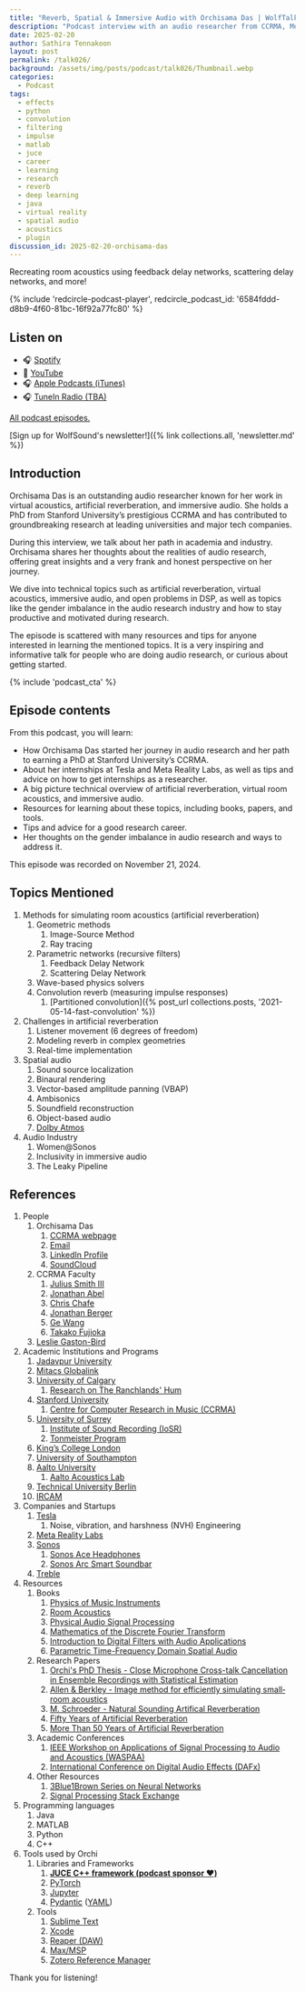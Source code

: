 ```yaml
---
title: "Reverb, Spatial & Immersive Audio with Orchisama Das | WolfTalk #026"
description: "Podcast interview with an audio researcher from CCRMA, Meta, Tesla, Uni Surrey, Sonos & King's College"
date: 2025-02-20
author: Sathira Tennakoon
layout: post
permalink: /talk026/
background: /assets/img/posts/podcast/talk026/Thumbnail.webp
categories:
  - Podcast
tags:
  - effects
  - python
  - convolution
  - filtering
  - impulse
  - matlab
  - juce
  - career
  - learning
  - research
  - reverb
  - deep learning
  - java
  - virtual reality
  - spatial audio
  - acoustics
  - plugin
discussion_id: 2025-02-20-orchisama-das
---
```

Recreating room acoustics using feedback delay networks, scattering delay networks, and more!

{% include 'redcircle-podcast-player', redcircle_podcast_id: '6584fddd-d8b9-4f60-81bc-16f92a77fc80' %}

## Listen on

* 🎧 [Spotify](https://open.spotify.com/episode/2GeSXmtBopJcSFcedfsJ1v?si=bAGMkXK6SbGXVdbWQVCyMA)
* 🎥 [YouTube](https://youtu.be/UaWuxYKQhu8?si=hmsMc45rEF1-4omI)
* 🎧 [Apple Podcasts (iTunes)](https://podcasts.apple.com/us/podcast/reverb-spatial-immersive-audio-with-orchisama-das/id1595913701?i=1000694429397)
* 🎧 [TuneIn Radio (TBA)](#)

[All podcast episodes.](/podcast)

[Sign up for WolfSound's newsletter!]({% link collections.all, 'newsletter.md' %})

## Introduction

Orchisama Das is an outstanding audio researcher known for her work in virtual acoustics, artificial reverberation, and immersive audio. She holds a PhD from Stanford University’s prestigious CCRMA and has contributed to groundbreaking research at leading universities and major tech companies.

During this interview, we talk about her path in academia and industry. Orchisama shares her thoughts about the realities of audio research, offering great insights and a very frank and honest perspective on her journey.

We dive into technical topics such as artificial reverberation, virtual acoustics, immersive audio, and open problems in DSP, as well as topics like the gender imbalance in the audio research industry and how to stay productive and motivated during research.

The episode is scattered with many resources and tips for anyone interested in learning the mentioned topics. It is a very inspiring and informative talk for people who are doing audio research, or curious about getting started.

{% include 'podcast_cta' %}

## Episode contents

From this podcast, you will learn:

- How Orchisama Das started her journey in audio research and her path to earning a PhD at Stanford University’s CCRMA.
- About her internships at Tesla and Meta Reality Labs, as well as tips and advice on how to get internships as a researcher.
- A big picture technical overview of artificial reverberation, virtual room acoustics, and immersive audio.
- Resources for learning about these topics, including books, papers, and tools.
- Tips and advice for a good research career.
- Her thoughts on the gender imbalance in audio research and ways to address it.

This episode was recorded on November 21, 2024.

## Topics Mentioned

1. Methods for simulating room acoustics (artificial reverberation)
   1. Geometric methods
      1. Image-Source Method
      2. Ray tracing
   2. Parametric networks (recursive filters)
      1. Feedback Delay Network
      2. Scattering Delay Network
   3. Wave-based physics solvers
   4. Convolution reverb (measuring impulse responses)
      1. [Partitioned convolution]({% post_url collections.posts, '2021-05-14-fast-convolution' %})
2. Challenges in artificial reverberation
   1. Listener movement (6 degrees of freedom)
   2. Modeling reverb in complex geometries
   3. Real-time implementation
3. Spatial audio
   1. Sound source localization
   2. Binaural rendering
   3. Vector-based amplitude panning (VBAP)
   4. Ambisonics
   5. Soundfield reconstruction
   6. Object-based audio
   7. [Dolby Atmos](https://www.dolby.com/technologies/dolby-atmos/)
4. Audio Industry
   1. Women@Sonos
   2. Inclusivity in immersive audio
   3. The Leaky Pipeline

## References

1. People
    1. Orchisama Das
        1. [CCRMA webpage](https://ccrma.stanford.edu/~orchi/)
        2. [Email](mailto:odas@stanford.edu)
        3. [LinkedIn Profile](https://www.linkedin.com/in/orchisamadas/)
        4. [SoundCloud](https://soundcloud.com/orchisama-das)
    2. CCRMA Faculty
        1. [Julius Smith III](https://ccrma.stanford.edu/~jos/)
        2. [Jonathan Abel](https://ccrma.stanford.edu/people/jonathan-abel)
        3. [Chris Chafe](https://ccrma.stanford.edu/people/chris-chafe)
        4. [Jonathan Berger](https://ccrma.stanford.edu/people/jonathan-berger)
        5. [Ge Wang](https://ccrma.stanford.edu/people/ge-wang)
        6. [Takako Fujioka](https://ccrma.stanford.edu/people/takako-fujioka)
    3. [Leslie Gaston-Bird](https://www.linkedin.com/in/lesliegaston/)
2. Academic Institutions and Programs
    1. [Jadavpur University](https://jadavpuruniversity.in)
    2. [Mitacs Globalink](https://www.mitacs.ca/our-programs/globalink-research-internship-students/)
    3. [University of Calgary](https://www.ucalgary.ca)
        1. [Research on The Ranchlands' Hum](https://calgaryherald.com/news/local-news/researchers-develop-app-to-record-ranchlands-hum)
    4. [Stanford University](https://www.stanford.edu)
        1. [Centre for Computer Research in Music (CCRMA)](https://ccrma.stanford.edu)
    5. [University of Surrey](https://www.surrey.ac.uk)
        1. [Institute of Sound Recording (IoSR)](https://iosr.surrey.ac.uk)
        2. [Tonmeister Program](https://www.surrey.ac.uk/undergraduate/music-and-sound-recording-tonmeister)
    6. [King’s College London](https://www.kcl.ac.uk)
    7. [University of Southampton](https://www.southampton.ac.uk)
    8. [Aalto University](https://www.aalto.fi/en)
        1. [Aalto Acoustics Lab](https://www.aalto.fi/en/aalto-acoustics-lab)
    9. [Technical University Berlin](https://www.tu.berlin)
    10. [IRCAM](https://www.ircam.fr)
3. Companies and Startups
    1. [Tesla](https://www.tesla.com)
        1. Noise, vibration, and harshness (NVH) Engineering
    2. [Meta Reality Labs](https://about.meta.com/realitylabs/)
    3. [Sonos](https://www.sonos.com)
        1. [Sonos Ace Headphones](https://www.sonos.com/en/shop/sonos-ace)
        2. [Sonos Arc Smart Soundbar](https://www.sonos.com/en/shop/arc-black)
    4. [Treble](https://www.treble.tech)
4. Resources
    1. Books
        1. [Physics of Music Instruments](https://link.springer.com/book/10.1007/978-0-387-21603-4)
        2. [Room Acoustics](https://www.routledge.com/Room-Acoustics/Kuttruff-Vorlander/p/book/9781032478258?srsltid=AfmBOoq32MjSfMUMVw73SWFnWipv3xAiWXCQiLAn8IynWiLk81JkfunE)
        3. [Physical Audio Signal Processing](https://ccrma.stanford.edu/~jos/pasp/)
        4. [Mathematics of the Discrete Fourier Transform](https://ccrma.stanford.edu/~jos/st/)
        5. [Introduction to Digital Filters with Audio Applications](https://ccrma.stanford.edu/~jos/filters/)
        6. [Parametric Time-Frequency Domain Spatial Audio](https://onlinelibrary.wiley.com/doi/book/10.1002/9781119252634)
    2. Research Papers
        1. [Orchi's PhD Thesis - Close Microphone Cross-talk Cancellation in Ensemble Recordings with Statistical Estimation](https://ccrma.stanford.edu/~orchi/Documents/odas_thesis_final.pdf)
        2. [Allen & Berkley - Image method for efficiently simulating small‐room acoustics](https://pubs.aip.org/asa/jasa/article-abstract/65/4/943/765693/Image-method-for-efficiently-simulating-small-room?redirectedFrom=fulltext) 
        3. [M. Schroeder - Natural Sounding Artifical Reverberation](https://hajim.rochester.edu/ece/sites/zduan/teaching/ece472/reading/Schroeder_1962.pdf)
        4. [Fifty Years of Artificial Reverberation](https://ieeexplore.ieee.org/document/6161610)
        5. [More Than 50 Years of Artificial Reverberation](https://www.researchgate.net/publication/296415959_More_Than_50_Years_of_Artificial_Reverberation)
    3. Academic Conferences
        1. [IEEE Workshop on Applications of Signal Processing to Audio and Acoustics  (WASPAA)](https://waspaa.com)
        2. [International Conference on Digital Audio Effects (DAFx)](https://www.dafx.de)
    4. Other Resources
        1. [3Blue1Brown Series on Neural Networks](https://www.youtube.com/playlist?list=PLZHQObOWTQDNU6R1_67000Dx_ZCJB-3pi)
        2. [Signal Processing Stack Exchange](https://dsp.stackexchange.com)
5. Programming languages
    1. Java
    2. MATLAB
    3. Python
    4. C++
6. Tools used by Orchi
    1. Libraries and Frameworks
        1. [**JUCE C++ framework (podcast sponsor ♥️)**](https://juce.com/)
        2. [PyTorch](https://pytorch.org)
        3. [Jupyter](https://jupyter.org/)
        4. [Pydantic](https://docs.pydantic.dev/latest/) ([YAML](https://yaml.org))
    2. Tools
        1. [Sublime Text](https://www.sublimetext.com)
        2. [Xcode](https://developer.apple.com/xcode/)
        3. [Reaper (DAW)](https://www.reaper.fm)
        4. [Max/MSP](https://cycling74.com/products/max)
        5. [Zotero Reference Manager](https://www.zotero.org)

Thank you for listening!
